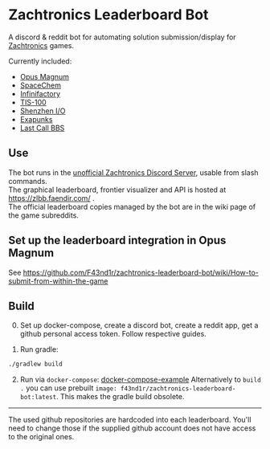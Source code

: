 # Zachtronics Leaderboard Bot

A discord & reddit bot for automating solution submission/display for [Zachtronics](http://www.zachtronics.com/) games.

Currently included:
 - [Opus Magnum](https://www.zachtronics.com/opus-magnum/)
 - [SpaceChem](https://www.zachtronics.com/spacechem/)
 - [Infinifactory](https://www.zachtronics.com/infinifactory/)
 - [TIS-100](https://www.zachtronics.com/tis-100/)
 - [Shenzhen I/O](https://www.zachtronics.com/shenzhen-io/)
 - [Exapunks](https://www.zachtronics.com/exapunks/)
 - [Last Call BBS](https://www.zachtronics.com/last-call-bbs/)
 
## Use
The bot runs in the [unofficial Zachtronics Discord Server](https://discord.gg/98QNzdJ), usable from slash commands.  
The graphical leaderboard, frontier visualizer and API is hosted at https://zlbb.faendir.com/ .  
The official leaderboard copies managed by the bot are in the wiki page of the game subreddits.

## Set up the leaderboard integration in Opus Magnum
See https://github.com/F43nd1r/zachtronics-leaderboard-bot/wiki/How-to-submit-from-within-the-game

## Build
0. Set up docker-compose, create a discord bot, create a reddit app, get a github personal access token. Follow respective guides.

1. Run gradle:
```sh
./gradlew build
``` 
2. Run via `docker-compose`:
[docker-compose-example](docker-compose-example.yml)
Alternatively to `build .` you can use prebuilt `image: f43nd1r/zachtronics-leaderboard-bot:latest`. This makes the gradle build obsolete.

---

The used github repositories are hardcoded into each leaderboard. You'll need to change those if the supplied github account does not have access to the original ones.

